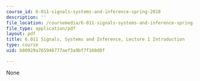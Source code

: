 ```yaml
---
course_id: 6-011-signals-systems-and-inference-spring-2018
description: ''
file_location: /coursemedia/6-011-signals-systems-and-inference-spring-2018/b00929a765946777aef3a9bf7f160d0f_MIT6_011S18lec1.pdf
file_type: application/pdf
layout: pdf
title: 6.011 Signals, Systems and Inference, Lecture 1 Introduction
type: course
uid: b00929a765946777aef3a9bf7f160d0f

---
```

None